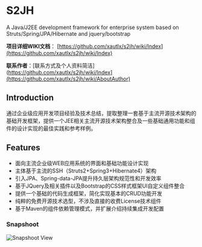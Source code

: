 # S2JH

A Java/J2EE development framework for enterprise system based on Struts/Spring/JPA/Hibernate and jquery/bootstrap

**项目详细WIKI文档**： [https://github.com/xautlx/s2jh/wiki/Index](https://github.com/xautlx/s2jh/wiki/Index)

**联系作者**：[联系方式及个人资料简洁](https://github.com/xautlx/s2jh/wiki/Index](https://github.com/xautlx/s2jh/wiki/AboutAuthor)

## Introduction

通过企业级应用开发项目经验及技术总结，提取整理一套基于主流开源技术架构的基础开发框架，提供一个JEE相关主流开源技术架构整合及一些基础通用功能和组件的设计实现的最佳实践和参考样例。

## Features

* 面向主流企业级WEB应用系统的界面和基础功能设计实现
* 主体基于主流的SSH（Struts2+Spring3+Hibernate4）架构
* 引入JPA、Spring-data-JPA提升持久层架构规范性和开发效率
* 基于JQuery及相关插件以及Bootstrap的CSS样式框架UI自定义组件整合
* 提供一个基础的代码生成框架，简化实现基本的CRUD功能开发
* 纯粹的免费开源技术选型，不涉及直接的收费License技术组件
* 基于Maven的组件依赖管理模式，并扩展介绍持续集成开发配置

### Snapshoot

![Snapshoot View](https://raw.github.com/wiki/xautlx/s2jh/images/index.gif)

